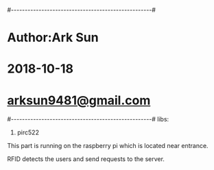 #---------------------------------------------------#
#                    Author:Ark Sun                 #
#                      2018-10-18                   #
#                arksun9481@gmail.com               #
#---------------------------------------------------#
libs:
1. pirc522


This part is running on the raspberry pi which is located near entrance.

RFID detects the users and send requests to the server.
